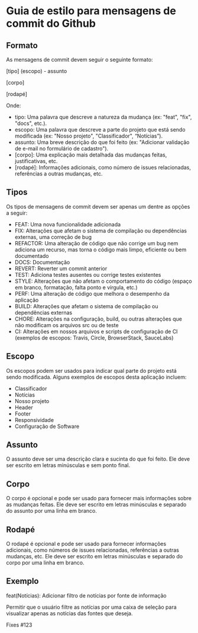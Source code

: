 # Guia de estilo para mensagens de commit do Github

## Formato
As mensagens de commit devem seguir o seguinte formato:

[tipo] (escopo) - assunto

[corpo]

[rodapé]

Onde:
- tipo: Uma palavra que descreve a natureza da mudança (ex: "feat", "fix", "docs", etc.).
- escopo: Uma palavra que descreve a parte do projeto que está sendo modificada (ex: "Nosso projeto", "Classificador", “Notícias”).
- assunto: Uma breve descrição do que foi feito (ex: "Adicionar validação de e-mail no formulário de cadastro").
- [corpo]: Uma explicação mais detalhada das mudanças feitas, justificativas, etc.
- [rodapé]: Informações adicionais, como número de issues relacionadas, referências a outras mudanças, etc.

## Tipos
Os tipos de mensagens de commit devem ser apenas um dentre as opções a seguir:
- FEAT: Uma nova funcionalidade adicionada
- FIX: Alterações que afetam o sistema de compilação ou dependências externas, uma correção de bug
- REFACTOR: Uma alteração de código que não corrige um bug nem adiciona um recurso, mas torna o código mais limpo, eficiente ou bem documentado
- DOCS: Documentação
- REVERT: Reverter um commit anterior
- TEST: Adiciona testes ausentes ou corrige testes existentes
- STYLE: Alterações que não afetam o comportamento do código (espaço em branco, formatação, falta ponto e vírgula, etc.)
- PERF: Uma alteração de código que melhora o desempenho da aplicação
- BUILD: Alterações que afetam o sistema de compilação ou dependências externas
- CHORE: Alterações na configuração, build, ou outras alterações que não modificam os arquivos src ou de teste
- CI: Alterações em nossos arquivos e scripts de configuração de CI (exemplos de escopos: Travis, Circle, BrowserStack, SauceLabs)

## Escopo
Os escopos podem ser usados para indicar qual parte do projeto está sendo modificada. Alguns exemplos de escopos desta aplicação incluem:
- Classificador
- Notícias
- Nosso projeto
- Header
- Footer
- Responsividade
- Configuração de Software

## Assunto
O assunto deve ser uma descrição clara e sucinta do que foi feito. Ele deve ser escrito em letras minúsculas e sem ponto final.

## Corpo
O corpo é opcional e pode ser usado para fornecer mais informações sobre as mudanças feitas. Ele deve ser escrito em letras minúsculas e separado do assunto por uma linha em branco.

## Rodapé
O rodapé é opcional e pode ser usado para fornecer informações adicionais, como números de issues relacionadas, referências a outras mudanças, etc. Ele deve ser escrito em letras minúsculas e separado do corpo por uma linha em branco.

## Exemplo
feat(Notícias): Adicionar filtro de notícias por fonte de informação

Permitir que o usuário filtre as notícias por uma caixa de seleção para visualizar apenas as notícias das fontes que deseja.

Fixes #123


